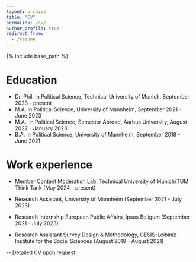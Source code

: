 ```yaml
---
layout: archive
title: "CV"
permalink: /cv/
author_profile: true
redirect_from:
  - /resume
---
```


{% include base_path %}

Education
======

* Dr. Phil. in Political Science, Technical University of Munich, September 2023 - present 
* M.A. in Political Science, University of Mannheim, September 2021 - June 2023
* M.A., in Political Science, Semester Abroad, Aarhus University, August 2022 - January 2023
* B.A. in Political Science, University of Mannheim, September 2018 - June 2021


Work experience
======

* Member [Content Moderation Lab](https://tumthinktank.de/project/content-moderation-lab/), Technical University of Munich/TUM Think Tank (May 2024 - present)

* Research Assistant, University of Mannheim (September 2021 - July 2023)

* Research Internship European Public Affairs, Ipsos Beligum (September 2021 - July 2023)

* Research Assistant Survey Design & Methodology, GESIS-Leibiniz Institute for the Social Sciences (August 2019 - August 2021)


  
-- Detailed CV upon request. 
